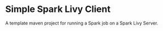 # Simple Spark Livy Client

A template maven project for running a Spark job on a Spark Livy Server.
